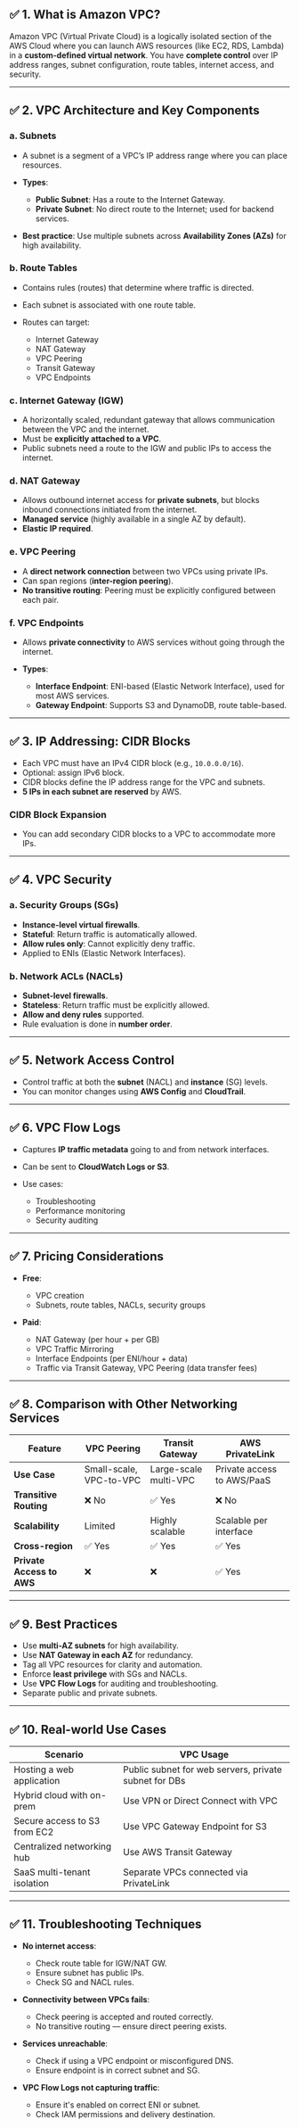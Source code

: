 ## ✅ **1. What is Amazon VPC?**

Amazon VPC (Virtual Private Cloud) is a logically isolated section of the AWS Cloud where you can launch AWS resources (like EC2, RDS, Lambda) in a **custom-defined virtual network**. You have **complete control** over IP address ranges, subnet configuration, route tables, internet access, and security.

---

## ✅ **2. VPC Architecture and Key Components**

### **a. Subnets**

* A subnet is a segment of a VPC’s IP address range where you can place resources.
* **Types**:

  * **Public Subnet**: Has a route to the Internet Gateway.
  * **Private Subnet**: No direct route to the Internet; used for backend services.
* **Best practice**: Use multiple subnets across **Availability Zones (AZs)** for high availability.

### **b. Route Tables**

* Contains rules (routes) that determine where traffic is directed.
* Each subnet is associated with one route table.
* Routes can target:

  * Internet Gateway
  * NAT Gateway
  * VPC Peering
  * Transit Gateway
  * VPC Endpoints

### **c. Internet Gateway (IGW)**

* A horizontally scaled, redundant gateway that allows communication between the VPC and the internet.
* Must be **explicitly attached to a VPC**.
* Public subnets need a route to the IGW and public IPs to access the internet.

### **d. NAT Gateway**

* Allows outbound internet access for **private subnets**, but blocks inbound connections initiated from the internet.
* **Managed service** (highly available in a single AZ by default).
* **Elastic IP required**.

### **e. VPC Peering**

* A **direct network connection** between two VPCs using private IPs.
* Can span regions (**inter-region peering**).
* **No transitive routing**: Peering must be explicitly configured between each pair.

### **f. VPC Endpoints**

* Allows **private connectivity** to AWS services without going through the internet.
* **Types**:

  * **Interface Endpoint**: ENI-based (Elastic Network Interface), used for most AWS services.
  * **Gateway Endpoint**: Supports S3 and DynamoDB, route table-based.

---

## ✅ **3. IP Addressing: CIDR Blocks**

* Each VPC must have an IPv4 CIDR block (e.g., `10.0.0.0/16`).
* Optional: assign IPv6 block.
* CIDR blocks define the IP address range for the VPC and subnets.
* **5 IPs in each subnet are reserved** by AWS.

### **CIDR Block Expansion**

* You can add secondary CIDR blocks to a VPC to accommodate more IPs.

---

## ✅ **4. VPC Security**

### **a. Security Groups (SGs)**

* **Instance-level virtual firewalls**.
* **Stateful**: Return traffic is automatically allowed.
* **Allow rules only**: Cannot explicitly deny traffic.
* Applied to ENIs (Elastic Network Interfaces).

### **b. Network ACLs (NACLs)**

* **Subnet-level firewalls**.
* **Stateless**: Return traffic must be explicitly allowed.
* **Allow and deny rules** supported.
* Rule evaluation is done in **number order**.

---

## ✅ **5. Network Access Control**

* Control traffic at both the **subnet** (NACL) and **instance** (SG) levels.
* You can monitor changes using **AWS Config** and **CloudTrail**.

---

## ✅ **6. VPC Flow Logs**

* Captures **IP traffic metadata** going to and from network interfaces.
* Can be sent to **CloudWatch Logs or S3**.
* Use cases:

  * Troubleshooting
  * Performance monitoring
  * Security auditing

---

## ✅ **7. Pricing Considerations**

* **Free**:

  * VPC creation
  * Subnets, route tables, NACLs, security groups
* **Paid**:

  * NAT Gateway (per hour + per GB)
  * VPC Traffic Mirroring
  * Interface Endpoints (per ENI/hour + data)
  * Traffic via Transit Gateway, VPC Peering (data transfer fees)

---

## ✅ **8. Comparison with Other Networking Services**

| Feature                   | VPC Peering             | Transit Gateway       | AWS PrivateLink            |
| ------------------------- | ----------------------- | --------------------- | -------------------------- |
| **Use Case**              | Small-scale, VPC-to-VPC | Large-scale multi-VPC | Private access to AWS/PaaS |
| **Transitive Routing**    | ❌ No                    | ✅ Yes                 | ❌ No                       |
| **Scalability**           | Limited                 | Highly scalable       | Scalable per interface     |
| **Cross-region**          | ✅ Yes                   | ✅ Yes                 | ✅ Yes                      |
| **Private Access to AWS** | ❌                       | ❌                     | ✅ Yes                      |

---

## ✅ **9. Best Practices**

* Use **multi-AZ subnets** for high availability.
* Use **NAT Gateway in each AZ** for redundancy.
* Tag all VPC resources for clarity and automation.
* Enforce **least privilege** with SGs and NACLs.
* Use **VPC Flow Logs** for auditing and troubleshooting.
* Separate public and private subnets.

---

## ✅ **10. Real-world Use Cases**

| Scenario                     | VPC Usage                                             |
| ---------------------------- | ----------------------------------------------------- |
| Hosting a web application    | Public subnet for web servers, private subnet for DBs |
| Hybrid cloud with on-prem    | Use VPN or Direct Connect with VPC                    |
| Secure access to S3 from EC2 | Use VPC Gateway Endpoint for S3                       |
| Centralized networking hub   | Use AWS Transit Gateway                               |
| SaaS multi-tenant isolation  | Separate VPCs connected via PrivateLink               |

---

## ✅ **11. Troubleshooting Techniques**

* **No internet access**:

  * Check route table for IGW/NAT GW.
  * Ensure subnet has public IPs.
  * Check SG and NACL rules.

* **Connectivity between VPCs fails**:

  * Check peering is accepted and routed correctly.
  * No transitive routing — ensure direct peering exists.

* **Services unreachable**:

  * Check if using a VPC endpoint or misconfigured DNS.
  * Ensure endpoint is in correct subnet and SG.

* **VPC Flow Logs not capturing traffic**:

  * Ensure it's enabled on correct ENI or subnet.
  * Check IAM permissions and delivery destination.


